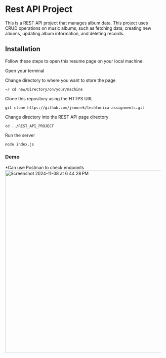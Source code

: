 # Rest API Project

This is a REST API project that manages album data. This project uses CRUD operations on music albums, such as fetching data, creating new albums, updating album information, and deleting records.

## Installation

Follow these steps to open this resume page on your local machine:

Open your terminal

Change directory to where you want to store the page

```
~/ cd new/Directory/on/your/machine
```

Clone this repository using the HTTPS URL

```
git clone https://github.com/jsnorek/techtonica-assignments.git
```

Change directory into the REST API page directory

```
cd ../REST_API_PROJECT
```

Run the server

```
node index.js
```

### Demo
*Can use Postman to check endpoints
<img width="589" alt="Screenshot 2024-11-08 at 6 44 28 PM" src="https://github.com/user-attachments/assets/44fc012d-8ada-4f88-9844-5d556daa1b19">


